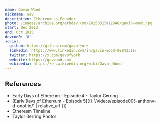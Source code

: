 ```yaml
---
name: Gavin Wood
nickname: Gav
description: Ethereum co-Founder
photo: /images/archive.org/ethdev.com/20150315012946/gavin-wood.jpg
start: Dec 2013
end: Oct 2015
devcon0: '0'
social:
  github: https://github.com/gavofyork
  linkedin: https://www.linkedin.com/in/gavin-wood-88843316/
  twitter: https://x.com/gavofyork
  website: https://gavwood.com
  wikipedia: https://en.wikipedia.org/wiki/Gavin_Wood
---
```


## References

- Early Days of Ethereum - Episode 4 - Taylor Gerring
- [Early Days of Ethereum - Episode 5]({{ '/videos/episode005-anthony-d-onofrio/' | relative_url }})
- Ethereum Timeline
- Taylor Gerring Photos
